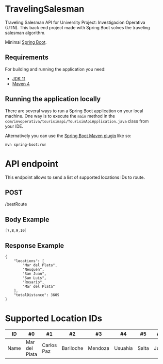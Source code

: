 # TravelingSalesman
Traveling Salesman API for University Project: Investigacion Operativa (UTN).
This back end project made with Spring Boot solves the traveling salesman algorithm.

Minimal [Spring Boot](http://projects.spring.io/spring-boot/).

## Requirements

For building and running the application you need:

- [JDK 11](https://www.oracle.com/java/technologies/javase/jdk11-archive-downloads.html)
- [Maven 4](https://maven.apache.org)

## Running the application locally

There are several ways to run a Spring Boot application on your local machine. One way is to execute the `main` method in the `com/invoperativa/tourisimapi/TourisimApiApplication.java` class from your IDE.

Alternatively you can use the [Spring Boot Maven plugin](https://docs.spring.io/spring-boot/docs/current/reference/html/build-tool-plugins-maven-plugin.html) like so:

```shell
mvn spring-boot:run
```
# API endpoint

This endpoint allows to send a list of supported locations IDs to route.

## POST

/bestRoute

## Body Example
```
[7,8,9,10]
```

## Response Example
```
{
    "locations": [
        "Mar del Plata",
        "Neuquen",
        "San Juan",
        "San Luis",
        "Rosario",
        "Mar del Plata"
    ],
    "totalDistance": 3609
}
```

# Supported Location IDs

ID | #0 | #1 | #2 | #3 | #4 | #5 | #6 | #7 | #8 | #9 | #10
--- | --- | --- | --- |--- |--- |--- |--- |--- |--- |--- |---
Name | Mar del Plata | Carlos Paz | Bariloche | Mendoza | Usuahia | Salta | Jujuy | Neuquen | San Luis | Rosario | San Juan
